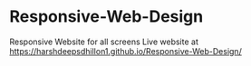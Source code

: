 # Responsive-Web-Design
 Responsive Website for all screens
Live website at
https://harshdeepsdhillon1.github.io/Responsive-Web-Design/
